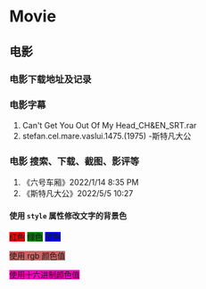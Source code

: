 # Movie 
## 电影
   ### 电影下载地址及记录
   
   
   ### 电影字幕  
   1. Can't Get You Out Of My Head_CH&EN_SRT.rar   
   2. stefan.cel.mare.vaslui.1475.(1975) -斯特凡大公

   ### 电影 搜索、下载、截图、影评等
   1. 《六号车厢》2022/1/14 8:35 PM  
   2. 《斯特凡大公》2022/5/5 10:27  



#### 使用 `style` 属性修改文字的背景色

<font style="background: red">红色</font>
<font style="background: green">绿色</font>
<font style="background: blue">蓝色</font>

<font style="background: rgb(200,100,100)">使用 rgb 颜色值</font>

<font style="background: #FF00BB">使用十六进制颜色值</font>
